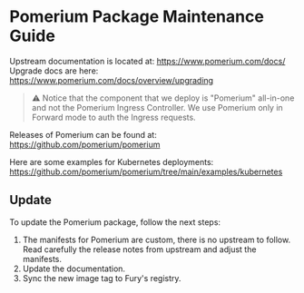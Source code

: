 # Pomerium Package Maintenance Guide

Upstream documentation is located at: <https://www.pomerium.com/docs/>
Upgrade docs are here: <https://www.pomerium.com/docs/overview/upgrading>

> ⚠️ Notice that the component that we deploy is "Pomerium" all-in-one and not the Pomerium Ingress Controller. We use Pomerium only in Forward mode to auth the Ingress requests.

Releases of Pomerium can be found at: <https://github.com/pomerium/pomerium>

Here are some examples for Kubernetes deployments: <https://github.com/pomerium/pomerium/tree/main/examples/kubernetes>

## Update

To update the Pomerium package, follow the next steps:

1. The manifests for Pomerium are custom, there is no upstream to follow. Read carefully the release notes from upstream and adjust the manifests.
2. Update the documentation.
3. Sync the new image tag to Fury's registry.
